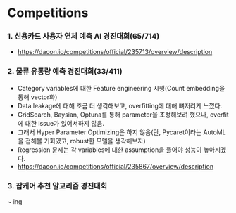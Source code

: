 # Competitions


### 1. 신용카드 사용자 연체 예측 AI 경진대회(65/714)
- https://dacon.io/competitions/official/235713/overview/description


### 2. 물류 유통량 예측 경진대회(33/411)
- Category variables에 대한 Feature engineering 시행(Count embedding을 통해 vector화)
- Data leakage에 대해 조금 더 생각해보고, overfitting에 대해 뼈저리게 느꼈다.
- GridSearch, Baysian, Optuna를 통해 parameter을 조정해보려 했으나, overfit에 대한 issue가 있어서하지 않음.
- 그래서 Hyper Parameter Optimizing은 하지 않음(단, Pycaret이라는 AutoML을 접해볼 기회였고, robust한 모델을 생각해보자)
- Regression 문제는 각 variables에 대한 assumption을 풀어야 성능이 높아지겠다.
- https://dacon.io/competitions/official/235867/overview/description




### 3. 잡케어 추천 알고리즘 경진대회
~ ing
